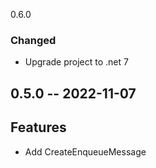0.6.0

### Changed
* Upgrade project to .net 7

## 0.5.0 -- 2022-11-07

## Features
* Add CreateEnqueueMessage
